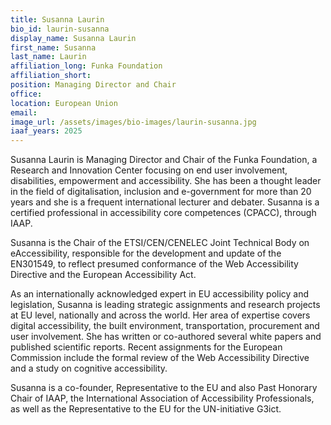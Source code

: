 ```yaml
---
title: Susanna Laurin
bio_id: laurin-susanna
display_name: Susanna Laurin
first_name: Susanna
last_name: Laurin
affiliation_long: Funka Foundation
affiliation_short: 
position: Managing Director and Chair
office: 
location: European Union
email: 
image_url: /assets/images/bio-images/laurin-susanna.jpg
iaaf_years: 2025
---
```

Susanna Laurin is Managing Director and Chair of the Funka Foundation, a Research and Innovation Center focusing on end user involvement, disabilities, empowerment and accessibility.  She has been a thought leader in the field of digitalisation, inclusion and e-government for more than 20 years and she is a frequent international lecturer and debater. Susanna is a certified professional in accessibility core competences (CPACC), through IAAP.

Susanna is the Chair of the ETSI/CEN/CENELEC Joint Technical Body on eAccessibility, responsible for the development and update of the EN301549, to reflect presumed conformance of the Web Accessibility Directive and the European Accessibility Act.

As an internationally acknowledged expert in EU accessibility policy and legislation, Susanna is leading strategic assignments and research projects at EU level, nationally and across the world. Her area of expertise covers digital accessibility, the built environment, transportation, procurement and user involvement. She has written or co-authored several white papers and published scientific reports. Recent assignments for the European Commission include the formal review of the Web Accessibility Directive and a study on cognitive accessibility.

Susanna is a co-founder, Representative to the EU and also Past Honorary Chair of IAAP, the International Association of Accessibility Professionals, as well as the Representative to the EU for the UN-initiative G3ict.